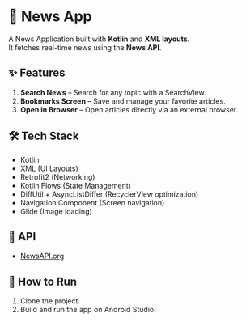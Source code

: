 # 📰 News App

A News Application built with **Kotlin** and **XML layouts**.  
It fetches real-time news using the **News API**.

## ✨ Features
1. **Search News** – Search for any topic with a SearchView.
2. **Bookmarks Screen** – Save and manage your favorite articles.
3. **Open in Browser** – Open articles directly via an external browser.

## 🛠 Tech Stack
- Kotlin
- XML (UI Layouts)
- Retrofit2 (Networking)
- Kotlin Flows (State Management)
- DiffUtil + AsyncListDiffer (RecyclerView optimization)
- Navigation Component (Screen navigation)
- Glide (Image loading)

## 📡 API
- [NewsAPI.org](https://newsapi.org/)

## 🚀 How to Run
1. Clone the project.
2. Build and run the app on Android Studio.
